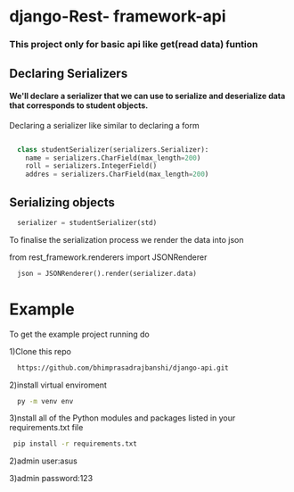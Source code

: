 # django-Rest- framework-api
<h3>This project only for basic api like get(read data) funtion</h3>

## Declaring Serializers
#### We'll declare a serializer that we can use to serialize and deserialize data that corresponds to student objects.
<p> Declaring a serializer like similar to declaring a form </p>

```python

  class studentSerializer(serializers.Serializer):
    name = serializers.CharField(max_length=200)
    roll = serializers.IntegerField()
    addres = serializers.CharField(max_length=200)
```
## Serializing objects

```python
  serializer = studentSerializer(std)
```
<p>To finalise the serialization process we render the data into json</p>
from rest_framework.renderers import JSONRenderer

```python
  json = JSONRenderer().render(serializer.data)
```

# Example
<p>To get the example project running do</p>
<p>1)Clone this repo </p> 

```bash
  https://github.com/bhimprasadrajbanshi/django-api.git
```

</p> 2)install virtual enviroment</p> 

```bash
  py -m venv env
```

</p> 3)nstall all of the Python modules and packages listed in your requirements.txt file</p> 

```bash
 pip install -r requirements.txt
```

<p>2)admin user:asus</p>
<p>3)admin password:123</p>


